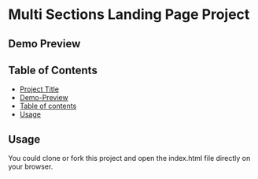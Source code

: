 # Multi Sections Landing Page Project

## Demo Preview

## Table of Contents

- [Project Title](#project-title)
- [Demo-Preview](#demo-preview)
- [Table of contents](#table-of-contents)
- [Usage](#installation)

## Usage

You could clone or fork this project and open the index.html file directly on your browser.
